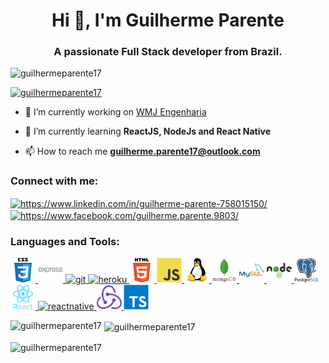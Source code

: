 <h1 align="center">Hi 👋, I'm Guilherme Parente</h1>
<h3 align="center">A passionate Full Stack developer from Brazil.</h3>

<p align="left"> <img src="https://komarev.com/ghpvc/?username=guilhermeparente17&label=Profile%20views&color=0e75b6&style=flat" alt="guilhermeparente17" /> </p>

<p align="left"> <a href="https://github.com/ryo-ma/github-profile-trophy"><img src="https://github-profile-trophy.vercel.app/?username=guilhermeparente17" alt="guilhermeparente17" /></a> </p>

- 🔭 I’m currently working on [WMJ Engenharia](https://github.com/guilhermeparente17/WMJ-Engenharia)

- 🌱 I’m currently learning **ReactJS, NodeJs and React Native**

- 📫 How to reach me **guilherme.parente17@outlook.com**

<h3 align="left">Connect with me:</h3>
<p align="left">
<a href="https://linkedin.com/in/guilherme-parente-758015150/" target="blank"><img align="center" src="https://cdn.jsdelivr.net/npm/simple-icons@3.0.1/icons/linkedin.svg" alt="https://www.linkedin.com/in/guilherme-parente-758015150/" height="30" width="40" /></a>
<a href="https://fb.com/https://www.facebook.com/guilherme.parente.9803/" target="blank"><img align="center" src="https://cdn.jsdelivr.net/npm/simple-icons@3.0.1/icons/facebook.svg" alt="https://www.facebook.com/guilherme.parente.9803/" height="30" width="40" /></a>
</p>

<h3 align="left">Languages and Tools:</h3>
<p align="left"> <a href="https://www.w3schools.com/css/" target="_blank"> <img src="https://raw.githubusercontent.com/devicons/devicon/master/icons/css3/css3-original-wordmark.svg" alt="css3" width="40" height="40"/> </a> <a href="https://expressjs.com" target="_blank"> <img src="https://raw.githubusercontent.com/devicons/devicon/master/icons/express/express-original-wordmark.svg" alt="express" width="40" height="40"/> </a> <a href="https://git-scm.com/" target="_blank"> <img src="https://www.vectorlogo.zone/logos/git-scm/git-scm-icon.svg" alt="git" width="40" height="40"/> </a> <a href="https://heroku.com" target="_blank"> <img src="https://www.vectorlogo.zone/logos/heroku/heroku-icon.svg" alt="heroku" width="40" height="40"/> </a> <a href="https://www.w3.org/html/" target="_blank"> <img src="https://raw.githubusercontent.com/devicons/devicon/master/icons/html5/html5-original-wordmark.svg" alt="html5" width="40" height="40"/> </a> <a href="https://developer.mozilla.org/en-US/docs/Web/JavaScript" target="_blank"> <img src="https://raw.githubusercontent.com/devicons/devicon/master/icons/javascript/javascript-original.svg" alt="javascript" width="40" height="40"/> </a> <a href="https://www.linux.org/" target="_blank"> <img src="https://raw.githubusercontent.com/devicons/devicon/master/icons/linux/linux-original.svg" alt="linux" width="40" height="40"/> </a> <a href="https://www.mongodb.com/" target="_blank"> <img src="https://raw.githubusercontent.com/devicons/devicon/master/icons/mongodb/mongodb-original-wordmark.svg" alt="mongodb" width="40" height="40"/> </a> <a href="https://www.mysql.com/" target="_blank"> <img src="https://raw.githubusercontent.com/devicons/devicon/master/icons/mysql/mysql-original-wordmark.svg" alt="mysql" width="40" height="40"/> </a> <a href="https://nodejs.org" target="_blank"> <img src="https://raw.githubusercontent.com/devicons/devicon/master/icons/nodejs/nodejs-original-wordmark.svg" alt="nodejs" width="40" height="40"/> </a> <a href="https://www.postgresql.org" target="_blank"> <img src="https://raw.githubusercontent.com/devicons/devicon/master/icons/postgresql/postgresql-original-wordmark.svg" alt="postgresql" width="40" height="40"/> </a> <a href="https://reactjs.org/" target="_blank"> <img src="https://raw.githubusercontent.com/devicons/devicon/master/icons/react/react-original-wordmark.svg" alt="react" width="40" height="40"/> </a> <a href="https://reactnative.dev/" target="_blank"> <img src="https://reactnative.dev/img/header_logo.svg" alt="reactnative" width="40" height="40"/> </a> <a href="https://redux.js.org" target="_blank"> <img src="https://raw.githubusercontent.com/devicons/devicon/master/icons/redux/redux-original.svg" alt="redux" width="40" height="40"/> </a> <a href="https://www.typescriptlang.org/" target="_blank"> <img src="https://raw.githubusercontent.com/devicons/devicon/master/icons/typescript/typescript-original.svg" alt="typescript" width="40" height="40"/> </a> </p>

<p><img align="left" src="https://github-readme-stats.vercel.app/api/top-langs?username=guilhermeparente17&show_icons=true&locale=en&layout=compact" alt="guilhermeparente17" /></p>

<p>&nbsp;<img align="center" src="https://github-readme-stats.vercel.app/api?username=guilhermeparente17&show_icons=true&locale=en" alt="guilhermeparente17" /></p>

<p><img align="center" src="https://github-readme-streak-stats.herokuapp.com/?user=guilhermeparente17&" alt="guilhermeparente17" /></p>
